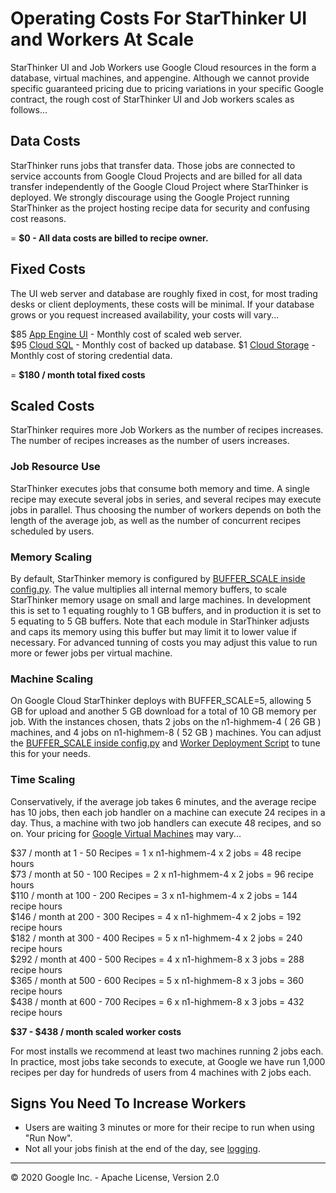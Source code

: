 # Operating Costs For StarThinker UI and Workers At Scale 

StarThinker UI and Job Workers use Google Cloud resources in the form a database, virtual machines, and appengine.
Although we cannot provide specific guaranteed pricing due to pricing variations in your specific Google contract,
the rough cost of StarThinker UI and Job workers scales as follows...

## Data Costs

StarThinker runs jobs that transfer data.  Those jobs are connected to service accounts from Google Cloud Projects and are billed
for all data transfer independently of the Google Cloud Project where StarThinker is deployed.  We strongly discourage using the
Google Project running StarThinker as the project hosting recipe data for security and confusing cost reasons.

= **$0 - All data costs are billed to recipe owner.**

## Fixed Costs 

The UI web server and database are roughly fixed in cost, for most trading desks or client deployments, these costs will be minimal.
If your database grows or you request increased availability, your costs will vary...

$85 [App Engine UI](https://cloud.google.com/appengine/pricing) - Monthly cost of scaled web server.  
$95 [Cloud SQL](https://cloud.google.com/appengine/pricing) - Monthly cost of backed up database.
$1 [Cloud Storage](https://cloud.google.com/storage/pricing) - Monthly cost of storing credential data.

= **$180 / month total fixed costs**

## Scaled Costs

StarThinker requires more Job Workers as the number of recipes increases.  The number of recipes increases as the number of users increases.

### Job Resource Use

StarThinker executes jobs that consume both memory and time.  A single recipe may execute several jobs in series,
and several recipes may execute jobs in parallel.  Thus choosing the number of workers depends on both the length
of the average job, as well as the number of concurrent recipes scheduled by users.

### Memory Scaling

By default, StarThinker memory is configured by [BUFFER_SCALE inside config.py](https://github.com/google/starthinker/blob/master/starthinker/config.py).
The value multiplies all internal memory buffers, to scale StarThinker memory usage on small and large machines.
In development this is set to 1 equating roughly to 1 GB buffers, and in production it is set to 5 equating to 5 GB buffers.
Note that each module in StarThinker adjusts and caps its memory using this buffer but may limit it to lower value if necessary.
For advanced tunning of costs you may adjust this value to run more or fewer jobs per virtual machine.

### Machine Scaling

On Google Cloud StarThinker deploys with BUFFER_SCALE=5, allowing 5 GB for upload and another 5 GB download for a total of 10 GB memory per job. With
the instances chosen, thats 2 jobs on the n1-highmem-4 ( 26 GB ) machines, and 4 jobs on n1-highmem-8 ( 52 GB ) machines.  You can adjust the
[BUFFER_SCALE inside config.py](https://github.com/google/starthinker/blob/master/starthinker/config.py) and 
[Worker Deployment Script](https://github.com/google/starthinker/blob/master/install/worker.sh#L293) to tune this for your needs.

### Time Scaling

Conservatively, if the average job takes 6 minutes, and the average recipe has 10 jobs, then each job handler on a machine can execute 24 recipes in a day.
Thus, a machine with two job handlers can execute 48 recipes, and so on. Your pricing for [Google Virtual Machines](https://cloud.google.com/compute/docs/machine-types) may vary...

$37 / month at 1   - 50 Recipes  = 1 x n1-highmem-4 x 2 jobs = 48 recipe hours  
$73 / month at 50  - 100 Recipes = 2 x n1-highmem-4 x 2 jobs = 96 recipe hours  
$110 / month at 100 - 200 Recipes = 3 x n1-highmem-4 x 2 jobs = 144 recipe hours  
$146 / month at 200 - 300 Recipes = 4 x n1-highmem-4 x 2 jobs = 192 recipe hours  
$182 / month at 300 - 400 Recipes = 5 x n1-highmem-4 x 2 jobs = 240 recipe hours  
$292 / month at 400 - 500 Recipes = 4 x n1-highmem-8 x 3 jobs = 288 recipe hours  
$365 / month at 500 - 600 Recipes = 5 x n1-highmem-8 x 3 jobs = 360 recipe hours  
$438 / month at 600 - 700 Recipes = 6 x n1-highmem-8 x 3 jobs = 432 recipe hours

**$37 - $438 / month scaled worker costs**

For most installs we recommend at least two machines running 2 jobs each.  In practice, most jobs take seconds to execute, at Google we have run 1,000
recipes per day for hundreds of users from 4 machines with 2 jobs each.

## Signs You Need To Increase Workers

- Users are waiting 3 minutes or more for their recipe to run when using "Run Now".
- Not all your jobs finish at the end of the day, see [logging](logging.md).

---
&copy; 2020 Google Inc. - Apache License, Version 2.0
